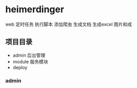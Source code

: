 # heimerdinger
web 定时任务 执行脚本 添加爬虫 生成文档 生成excel 图片和成

## 项目目录
- admin 后台管理
- module 服务模块
- deploy
### admin
